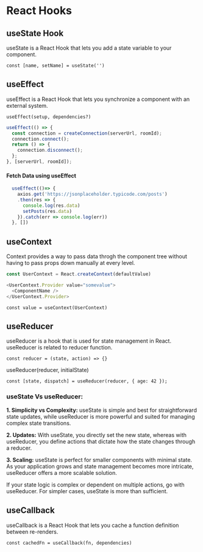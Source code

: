 # React Hooks

## useState Hook

useState is a React Hook that lets you add a state variable to your component.

`const [name, setName] = useState('')`

## useEffect

useEffect is a React Hook that lets you synchronize a component with an external system.

`useEffect(setup, dependencies?)`

```javascript
useEffect(() => {
  const connection = createConnection(serverUrl, roomId);
  connection.connect();
  return () => {
    connection.disconnect();
  };
}, [serverUrl, roomId]);
```

#### Fetch Data using useEffect
```javascript
  useEffect(()=> {
    axios.get('https://jsonplaceholder.typicode.com/posts')
    .then(res => {
      console.log(res.data)
      setPosts(res.data)
    }).catch(err => console.log(err))
  }, [])
```

## useContext

Context provides a way to pass data throgh the component tree without having to pass props down manually at every level.

```javascript
const UserContext = React.createContext(defaultValue)

<UserContext.Provider value="somevalue">
  <ComponentName />
</UserContext.Provider>
```

`const value = useContext(UserContext)`

## useReducer

useReducer is a hook that is used for state management in React.
useReducer is related to reducer function.

`const reducer = (state, action) => {}`

useReducer(reducer, initialState)

`const [state, dispatch] = useReducer(reducer, { age: 42 });`

### useState Vs useReducer:
**1. Simplicity vs Complexity:** useState is simple and best for straightforward state updates, while useReducer is more powerful and suited for managing complex state transitions.

**2. Updates:** With useState, you directly set the new state, whereas with useReducer, you define actions that dictate how the state changes through a reducer.

**3. Scaling:** useState is perfect for smaller components with minimal state. As your application grows and state management becomes more intricate, useReducer offers a more scalable solution.

If your state logic is complex or dependent on multiple actions, go with useReducer. For simpler cases, useState is more than sufficient.

## useCallback

useCallback is a React Hook that lets you cache a function definition between re-renders.

`const cachedFn = useCallback(fn, dependencies)`
